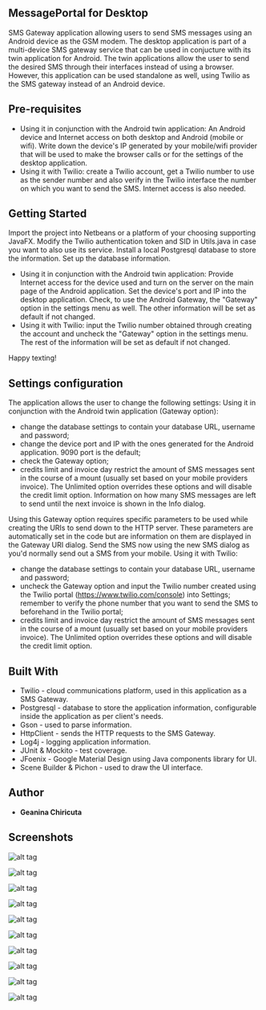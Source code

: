 ## MessagePortal for Desktop
SMS Gateway application allowing users to send SMS messages using an Android device as the GSM modem. The desktop application is part of a multi-device SMS gateway service
that can be used in conjucture with its twin application for Android. The twin applications allow the user to send the desired SMS through their interfaces
instead of using a browser. However, this application can be used standalone as well, using Twilio as the SMS gateway instead of an Android device.

## Pre-requisites
 * Using it in conjunction with the Android twin application: An Android device and Internet access on both desktop and Android (mobile or wifi). Write down the device's IP generated by your mobile/wifi provider that will be used to make the browser calls or  for the settings of the desktop application. 
 * Using it with Twilio: create a Twilio account, get a Twilio number to use as the sender number and also verify in the Twilio interface the number on which you want to send the SMS. Internet access is also needed.

## Getting Started
Import the project into Netbeans or a platform of your choosing supporting JavaFX. Modify the Twilio authentication token and SID in Utils.java in case you want to also use its service. Install a local Postgresql database to store the information. Set up the database information.

* Using it in conjunction with the Android twin application: Provide Internet access for the device used and turn on the server on the main page of the Android application. Set the device's port and IP into the desktop application. Check, to use the Android Gateway, the "Gateway" option in the settings menu as well. The other information will be set as default if not changed.
 * Using it with Twilio: input the Twilio number obtained through creating the account and uncheck the "Gateway" option in the settings menu. The rest of the information will be set as default if not changed.

Happy texting!

## Settings configuration
The application allows the user to change the following settings:
Using it in conjunction with the Android twin application (Gateway option): 
 * change the database settings to contain your database URL, username and password;
 * change the device port and IP with the ones generated for the Android application. 9090 port is the default;
 * check the Gateway option;
 * credits limit and invoice day restrict the amount of SMS messages sent in the course of a mount (usually set based on your mobile providers invoice). The Unlimited option overrides these options and will disable the credit limit option.
Information on how many SMS messages are left to send until the next invoice is shown in the Info dialog.

Using this Gateway option requires specific parameters to be used while creating the URIs to send down to the HTTP server. These parameters are automatically set in the code but are information on them are displayed in the Gateway URI dialog.
Send the SMS now using the new SMS dialog as you'd normally send out a SMS from your mobile.
Using it with Twilio: 
 * change the database settings to contain your database URL, username and password;
 * uncheck the Gateway option and input the Twilio number created using the Twilio portal (https://www.twilio.com/console) into Settings; remember to verify the phone number that you want to send the SMS to beforehand in the Twilio portal;
 * credits limit and invoice day restrict the amount of SMS messages sent in the course of a mount (usually set based on your mobile providers invoice). The Unlimited option overrides these options and will disable the credit limit option.
 

## Built With
 * Twilio - cloud communications platform, used in this application as a SMS Gateway.
 * Postgresql - database to store the application information, configurable inside the application as per client's needs.
 * Gson - used to parse information.
 * HttpClient - sends the HTTP requests to the SMS Gateway.
 * Log4j - logging application information.
 * JUnit & Mockito - test coverage.
 * JFoenix - Google Material Design using Java components library for UI.
 * Scene Builder & Pichon - used to draw the UI interface.

## Author
* **Geanina Chiricuta**

## Screenshots
![alt tag](https://user-images.githubusercontent.com/35954631/115241354-65e26900-a129-11eb-9b85-efa5a871693c.JPG)

![alt tag](https://user-images.githubusercontent.com/35954631/115241355-667aff80-a129-11eb-88f7-ffb027ccfdb8.JPG)

![alt tag](https://user-images.githubusercontent.com/35954631/115241358-667aff80-a129-11eb-87c3-324896eba31f.JPG)

![alt tag](https://user-images.githubusercontent.com/35954631/115241360-67139600-a129-11eb-98e8-65347f418bdd.JPG)

![alt tag](https://user-images.githubusercontent.com/35954631/115241361-67139600-a129-11eb-88b9-870351dd906f.JPG)

![alt tag](https://user-images.githubusercontent.com/35954631/115241362-67ac2c80-a129-11eb-870d-e130fc059389.JPG)

![alt tag](https://user-images.githubusercontent.com/35954631/115241365-67ac2c80-a129-11eb-8ebb-7d377fb6c5e9.JPG)

![alt tag](https://user-images.githubusercontent.com/35954631/115241367-67ac2c80-a129-11eb-8cc8-b106bffae736.JPG)

![alt tag](https://user-images.githubusercontent.com/35954631/115241369-6844c300-a129-11eb-8232-a2b8990cb6a3.JPG)

![alt tag](https://user-images.githubusercontent.com/35954631/115241373-6844c300-a129-11eb-9d00-b020c7450cba.JPG)
